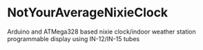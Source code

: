 # NotYourAverageNixieClock
Arduino and ATMega328 based nixie clock/indoor weather station programmable display using IN-12/IN-15 tubes
